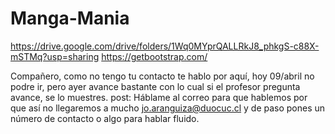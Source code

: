 # Manga-Mania
https://drive.google.com/drive/folders/1Wq0MYprQALLRkJ8_phkgS-c88X-mSTMq?usp=sharing
https://getbootstrap.com/

Compañero, como no tengo tu contacto te hablo por aquí, hoy 09/abril no podre ir, pero ayer avance bastante con lo cual si el profesor pregunta avance, se lo muestres.
post: Háblame al correo para que hablemos por que así no llegaremos a mucho jo.aranguiza@duocuc.cl y de paso pones un número de contacto o algo para hablar fluido.